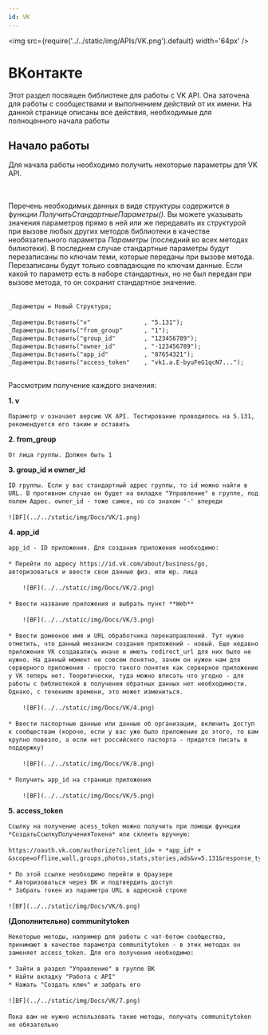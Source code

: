 ```yaml
---
id: VK
---
```


<img src={require('../../static/img/APIs/VK.png').default} width='64px' />

# ВКонтакте

Этот раздел посвящен библиотеке для работы с VK API. Она заточена для работы с сообществами и выполнением действий от их имени. На данной странице описаны все действия, необходимые для полноценного начала работы

## Начало работы

Для начала работы необходимо получить некоторые параметры для VK API. 

<br/><br/>
Перечень необходимых данных в виде структуры содержится в функции *ПолучитьСтандартныеПараметры()*. Вы можете указывать значения параметров прямо в ней или же передавать их структурой при вызове любых других методов библиотеки в качестве необязательного параметра *Параметры* (последний во всех методах билиотеки). В последнем случае стандартные параметры будут перезаписаны по ключам теми, которые переданы при вызове метода. Перезаписаны будут только совпадающие по ключам данные. Если какой то параметр есть в наборе стандартных, но не был передан при вызове метода, то он сохранит стандартное значение.
<br/><br/>
 
  ```bsl
  _Параметры = Новый Структура;

  _Параметры.Вставить("v"               , "5.131");
  _Параметры.Вставить("from_group"      , "1");
  _Параметры.Вставить("group_id"        , "123456789");
  _Параметры.Вставить("owner_id"        , "-123456789");
  _Параметры.Вставить("app_id"          , "87654321");
  _Параметры.Вставить("access_token"    , "vk1.a.E-byuFeG1qcN7...");
	
  ```

Рассмотрим получение каждого значения:

**1. v**
   
	Параметр v означает версию VK API. Тестирование проводилось на 5.131, рекомендуется его таким и оставить

**2. from_group**

	От лица группы. Должен быть 1

**3. group_id и owner_id**

	ID группы. Если у вас стандартный адрес группы, то id можно найти в URL. В противном случае он будет на вкладке "Управление" в группе, под полем Адрес. owner_id - тоже самое, но со знаком '-' впереди

	![BF](../../static/img/Docs/VK/1.png)
	
**4. app_id**

	app_id - ID приложения. Для создания приложения необходимо:
   
	* Перейти по адресу https://id.vk.com/about/business/go, авторизоваться и ввести свои данные физ. или юр. лица
		
		![BF](../../static/img/Docs/VK/2.png)
		
	* Ввести название приложения и выбрать пункт **Web**
	
		![BF](../../static/img/Docs/VK/3.png)
		
	* Ввести домееное имя и URL обработчика перенаправлений. Тут нужно отметить, что данный механизм создания приложений - новый. Еще недавно приложения VK создавались иначе и иметь redirect_url для них было не нужно. На данный момент не совсем понятно, зачем он нужен нам для серверного приложения - просто такого понятия как серверное приложение у VK теперь нет. Теоретически, туда можно вписать что угодно - для работы с библиотекой в получении обратных данных нет необходимости. Однако, с течением времени, это может измениться.
	
		![BF](../../static/img/Docs/VK/4.png)
		
	* Ввести паспортные данные или данные об организации, включить доступ к сообществам (короче, если у вас уже было приложение до этого, то вам крупно повезло, а если нет российского паспорта - придется писать в поддержку)
		
		![BF](../../static/img/Docs/VK/8.png)
		
	* Получить app_id на странице приложения
	
		![BF](../../static/img/Docs/VK/5.png)

**5. access_token**

	Ссылку на получение acess_token можно получить при помощи функции *СоздатьСсылкуПолученияТокена* или склеить вручную:
  
	https://oauth.vk.com/authorize?client_id= + *app_id* + &scope=offline,wall,groups,photos,stats,stories,ads&v=5.131&response_type=token&redirect_uri=https://api.vk.com/blank.html
	
	* По этой ссылке необходимо перейти в браузере
	* Авторизоваться через ВК и подтвердить доступ
	* Забрать токен из параметра URL в адресной строке

	![BF](../../static/img/Docs/VK/6.png)
	
**(Дополнительно) communitytoken**

	Некоторые методы, например для работы с чат-ботом сообщества, принимают в качестве параметра communitytoken - в этих методах он заменяет access_token. Для его получения необходимо:

	* Зайти в раздел "Управление" в группе ВК
	* Найти вкладку "Работа с API"
	* Нажать "Создать ключ" и забрать его
	
	![BF](../../static/img/Docs/VK/7.png)

	Пока вам не нужно использовать такие методы, получать communitytoken не обязательно